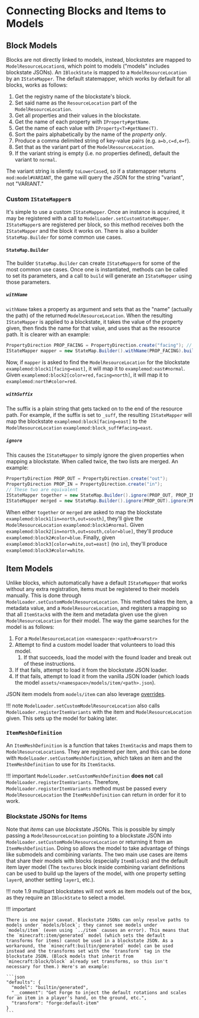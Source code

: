 Connecting Blocks and Items to Models
=====================================

Block Models
------------

Blocks are not directly linked to models, instead, block*states* are mapped to `ModelResourceLocation`s, which point to models ("models" includes blockstate JSONs). An `IBlockState` is mapped to a `ModelResourceLocation` by an `IStateMapper`. The default statemapper, which works by default for all blocks, works as follows:

1. Get the registry name of the blockstate's block.
2. Set said name as the `ResourceLocation` part of the `ModelResourceLocation`.
3. Get all properties and their values in the blockstate.
4. Get the name of each property with `IProperty#getName`.
5. Get the name of each value with `IProperty<T>#getName(T)`.
6. Sort the pairs alphabetically by the name of the *property only*.
7. Produce a comma delimited string of key-value pairs (e.g. `a=b,c=d,e=f`).
8. Set that as the variant part of the `ModelResourceLocation`.
9. If the variant string is empty (i.e. no properties defined), default the variant to `normal`.

The variant string is silently `toLowerCase`d, so if a statemapper returns `mod:model#VARIANT`, the game will query the JSON for the string "variant", not "VARIANT."

### Custom `IStateMapper`s

It's simple to use a custom `IStateMapper`. Once an instance is acquired, it may be registered with a call to `ModelLoader.setCustomStateMapper`. `IStateMapper`s are registered per block, so this method receives both the `IStateMapper` and the block it works on. There is also a builder `StateMap.Builder` for some common use cases.

#### `StateMap.Builder`

The builder `StateMap.Builder` can create `IStateMapper`s for some of the most common use cases. Once one is instantiated, methods can be called to set its parameters, and a call to `build` will generate an `IStateMapper` using those parameters.

##### `withName`

`withName` takes a property as argument and sets that as the "name" (actually the path) of the returned `ModelResourceLocation`. When the resulting `IStateMapper` is applied to a blockstate, it takes the value of the property given, then finds the name for that value, and uses that as the resource path. It is clearer with an example:

```java
PropertyDirection PROP_FACING = PropertyDirection.create("facing"); // Start with a property
IStateMapper mapper = new StateMap.Builder().withName(PROP_FACING).build(); // Use the builder
```

Now, if `mapper` is asked to find the `ModelResourceLocation` for the blockstate `examplemod:block1[facing=east]`, it will map it to `examplemod:east#normal`. Given `examplemod:block2[color=red,facing=north]`, it will map it to `examplemod:north#color=red`.

##### `withSuffix`

The suffix is a plain string that gets tacked on to the end of the resource path. For example, if the suffix is set to `_suff`, the resulting `IStateMapper` will map the blockstate `examplemod:block[facing=east]` to the `ModelResourceLocation` `examplemod:block_suff#facing=east`.

##### `ignore`

This causes the `IStateMapper` to simply ignore the given properties when mapping a blockstate. When called twice, the two lists are merged. An example:

```java
PropertyDirection PROP_OUT = PropertyDirection.create("out");
PropertyDirection PROP_IN = PropertyDirection.create("in");
// These two are equivalent
IStateMapper together = new StateMap.Builder().ignore(PROP_OUT, PROP_IN).build();
IStateMapper merged = new StateMap.Builder().ignore(PROP_OUT).ignore(PROP_IN).build();
```

When either `together` or `merged` are asked to map the blockstate `examplemod:block1[in=north,out=south]`, they'll give the `ModelResourceLocation` `examplemod:block1#normal`. Given `examplemod:block2[in=north,out=south,color=blue]`, they'll produce `examplemod:block2#color=blue`. Finally, given `examplemod:block3[color=white,out=east]` (no `in`), they'll produce `examplemod:block3#color=white`.

Item Models
-----------

Unlike blocks, which automatically have a default `IStateMapper` that works without any extra registration, items must be registered to their models manually. This is done through `ModelLoader.setCustomModelResourceLocation`. This method takes the item, a metadata value, and a `ModelResourceLocation`, and registers a mapping so that all `ItemStack`s with the item and metadata given use the given `ModelResourceLocation` for their model. The way the game searches for the model is as follows:

1. For a `ModelResourceLocation` `<namespace>:<path>#<varstr>`
2. Attempt to find a custom model loader that volunteers to load this model.
   1. If that succeeds, load the model with the found loader and break out of these instructions.
3. If that fails, attempt to load it from the blockstate JSON loader.
4. If that fails, attempt to load it from the vanilla JSON loader (which loads the model `assets/<namespace>/models/item/<path>.json`).

JSON item models from `models/item` can also leverage [overrides][].

!!! note
    `ModelLoader.setCustomModelResourceLocation` also calls `ModelLoader.registerItemVariants` with the item and `ModelResourceLocation` given. This sets up the model for baking later.

### `ItemMeshDefinition`

An `ItemMeshDefinition` is a function that takes `ItemStack`s and maps them to `ModelResourceLocation`s. They are registered per item, and this can be done with `ModelLoader.setCustomMeshDefinition`, which takes an item and the `ItemMeshDefinition` to use for its `ItemStack`s.

!!! important
    `ModelLoader.setCustomMeshDefinition` **does not** call `ModelLoader.registerItemVariants`. Therefore, `ModelLoader.registerItemVariants` method must be passed every `ModelResourceLocation` the `ItemMeshDefinition` can return in order for it to work.

### Blockstate JSONs for Items

Note that *items* can use *block*state JSONs. This is possible by simply passing a `ModelResourceLocation` pointing to a blockstate JSON into `ModelLoader.setCustomModelResourceLocation` or returning it from an `ItemMeshDefinition`. Doing so allows the model to take advantage of things like submodels and combining variants. The two main use cases are items that share their models with blocks (especially `ItemBlock`s) and the default item layer model (The `textures` block inside combining variant definitions can be used to build up the layers of the model, with one property setting `layer0`, another setting `layer1`, etc.).

!!! note
    1.9 multipart blockstates will not work as item models out of the box, as they require an `IBlockState` to select a model.

!!! important

    There is one major caveat. Blockstate JSONs can only resolve paths to models under `models/block`; they cannot see models under `models/item` (even using `../item` causes an error). This means that the `minecraft:item/generated` model (which sets the default transforms for items) cannot be used in a blockstate JSON. As a workaround, the `minecraft:builtin/generated` model can be used instead and the transforms set with the `transform` tag in the blockstate JSON. (Block models that inherit from `minecraft:block/block` already set transforms, so this isn't necessary for them.) Here's an example:

    ```json
    "defaults": {
      "model": "builtin/generated",
      "__comment": "Get Forge to inject the default rotations and scales for an item in a player's hand, on the ground, etc.",
      "transform": "forge:default-item"
    }
    ```

[blockstate JSONs]: blockstates/introduction.md
[overrides]: overrides.md
